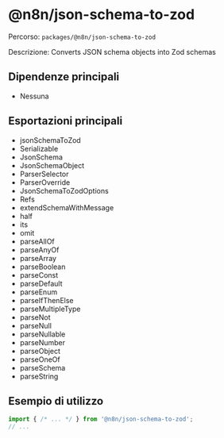 # @n8n/json-schema-to-zod

Percorso: `packages/@n8n/json-schema-to-zod`

Descrizione: Converts JSON schema objects into Zod schemas

## Dipendenze principali
- Nessuna

## Esportazioni principali
- jsonSchemaToZod
- Serializable
- JsonSchema
- JsonSchemaObject
- ParserSelector
- ParserOverride
- JsonSchemaToZodOptions
- Refs
- extendSchemaWithMessage
- half
- its
- omit
- parseAllOf
- parseAnyOf
- parseArray
- parseBoolean
- parseConst
- parseDefault
- parseEnum
- parseIfThenElse
- parseMultipleType
- parseNot
- parseNull
- parseNullable
- parseNumber
- parseObject
- parseOneOf
- parseSchema
- parseString

## Esempio di utilizzo

```js
import { /* ... */ } from '@n8n/json-schema-to-zod';
// ...
```
